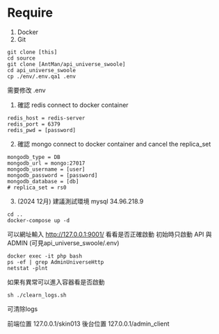 # Require
1. Docker
2. Git


```Shell
git clone [this]
cd source
git clone [AntMan/api_universe_swoole]
cd api_universe_swoole
cp ./env/.env.qa1 .env

```
需要修改 .env 
1. 確認 redis connect to docker container
```env
redis_host = redis-server
redis_port = 6379
redis_pwd = [password]
```
2. 確認 mongo connect to docker container and cancel the replica_set
```env
mongodb_type = DB
mongodb_url = mongo:27017
mongodb_username = [user]
mongodb_password = [password]
mongodb_database = [db]
# replica_set = rs0
```
3. (2024 12月) 建議測試環境 mysql 34.96.218.9


```Shell
cd ..
docker-compose up -d
```
可以網址輸入 http://127.0.0.1:9001/ 看看是否正確啟動
初始時只啟動 API 與 ADMIN (可見api_universe_swoole/.env)


```Shell
docker exec -it php bash
ps -ef | grep AdminUniverseHttp
netstat -plnt
```
如果有異常可以進入容器看是否啟動


```Shell
sh ./clearn_logs.sh
```
可清除logs



前端位置 127.0.0.1/skin013
後台位置 127.0.0.1/admin_client